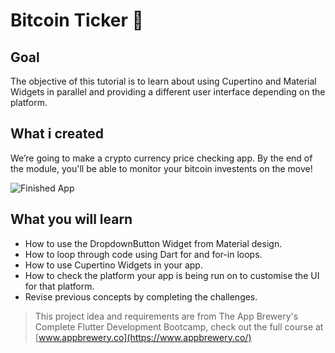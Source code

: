 
# Bitcoin Ticker 🤑

## Goal

The objective of this tutorial is to learn about using Cupertino and Material Widgets in parallel and providing a different user interface depending on the platform.


## What i created

We’re going to make a crypto currency price checking app. By the end of the module, you'll be able to monitor your bitcoin investents on the move!

![Finished App](https://github.com/londonappbrewery/Images/blob/master/bitcoin-flutter-demo.gif)

## What you will learn

- How to use the DropdownButton Widget from Material design.
- How to loop through code using Dart for and for-in loops.
- How to use Cupertino Widgets in your app.
- How to check the platform your app is being run on to customise the UI for that platform.
- Revise previous concepts by completing the challenges.


>This project idea and requirements are from The App Brewery's Complete Flutter Development Bootcamp, check out the full course at [www.appbrewery.co](https://www.appbrewery.co/)


